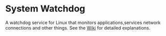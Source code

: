 # System Watchdog
A watchdog service for Linux that monitors applications,services network connections and other things.
See the [Wiki](../../wiki) for detailed explanations.
